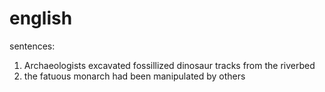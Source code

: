 # english

sentences:

1. Archaeologists excavated fossillized dinosaur tracks from the riverbed
2. the fatuous monarch had been manipulated by others
